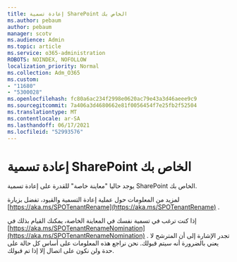 ```yaml
---
title: إعادة تسمية SharePoint الخاص بك
ms.author: pebaum
author: pebaum
manager: scotv
ms.audience: Admin
ms.topic: article
ms.service: o365-administration
ROBOTS: NOINDEX, NOFOLLOW
localization_priority: Normal
ms.collection: Adm_O365
ms.custom:
- "11680"
- "5300028"
ms.openlocfilehash: fc80a6ac234f2998e0620ac79e43a3d46aeee9c9
ms.sourcegitcommit: 7a406a3d4680662e81f0056454f7e25fb2f52504
ms.translationtype: MT
ms.contentlocale: ar-SA
ms.lasthandoff: 06/17/2021
ms.locfileid: "52993576"
---
```

# <a name="rename-your-sharepoint-domain"></a>إعادة تسمية SharePoint الخاص بك

يوجد حاليا "معاينة خاصة" للقدرة على إعادة تسمية SharePoint الخاص بك.

لمزيد من المعلومات حول عملية إعادة التسمية والقيود، تفضل بزيارة [https://aka.ms/SPOTenantRename](https://aka.ms/SPOTenantRename) .

إذا كنت ترغب في تسمية نفسك في المعاينة الخاصة، يمكنك القيام بذلك في [https://aka.ms/SPOTenantRenameNomination](https://aka.ms/SPOTenantRenameNomination) . تجدر الإشارة إلى أن المترشح لا يعني بالضرورة أنه سيتم قبولك. نحن نراجع هذه المعلومات على أساس كل حالة على حدة ولن نكون على اتصال إلا إذا تم قبولك.
